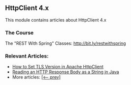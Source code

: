 ## HttpClient 4.x

This module contains articles about HttpClient 4.x

### The Course

The "REST With Spring" Classes: http://bit.ly/restwithspring

### Relevant Articles: 

- [How to Set TLS Version in Apache HttpClient](https://www.baeldung.com/apache-httpclient-tls)
- [Reading an HTTP Response Body as a String in Java](https://www.baeldung.com/java-http-response-body-as-string)
- More articles: [[<-- prev]](../httpclient)
